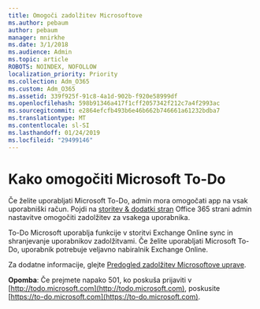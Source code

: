 ```yaml
---
title: Omogoči zadolžitev Microsoftove
ms.author: pebaum
author: pebaum
manager: mnirkhe
ms.date: 3/1/2018
ms.audience: Admin
ms.topic: article
ROBOTS: NOINDEX, NOFOLLOW
localization_priority: Priority
ms.collection: Adm_O365
ms.custom: Adm_O365
ms.assetid: 339f925f-91c8-4a1d-902b-f920e58999df
ms.openlocfilehash: 598b91346a417f1cff2057342f212c7a4f2993ac
ms.sourcegitcommit: e2864efcfb493b6e46b662b746661a61232bdba7
ms.translationtype: MT
ms.contentlocale: sl-SI
ms.lasthandoff: 01/24/2019
ms.locfileid: "29499146"
---
```

# <a name="how-to-enable-microsoft-to-do"></a>Kako omogočiti Microsoft To-Do

Če želite uporabljati Microsoft To-Do, admin mora omogočati app na vsak uporabniški račun. Pojdi na [storitev &amp; dodatki stran](https://portal.office.com/adminportal/home#/Settings/ServicesAndAddIns) Office 365 strani admin nastavitve omogočiti zadolžitev za vsakega uporabnika. 
  
To-Do Microsoft uporablja funkcije v storitvi Exchange Online sync in shranjevanje uporabnikov zadolžitvami. Če želite uporabljati Microsoft To-Do, uporabnik potrebuje veljavno nabiralnik Exchange Online.
  
Za dodatne informacije, glejte [Predogled zadolžitev Microsoftove uprave](https://support.office.com/article/490c1a8c-2333-4952-8125-841afadb9620.aspx).
  
 **Opomba**: Če prejmete napako 501, ko poskuša prijaviti v [http://todo.microsoft.com](http://todo.microsoft.com), poskusite [https://to-do.microsoft.com](https://to-do.microsoft.com).
  

